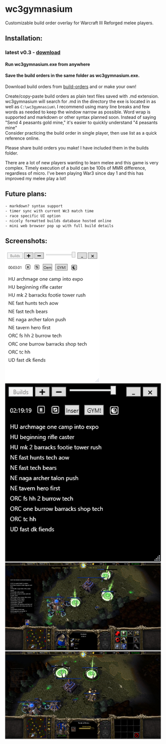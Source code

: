 # wc3gymnasium
Customizable build order overlay for Warcraft III Reforged melee players.


## Installation:
###	latest v0.3 - [download](https://github.com/cegees/wc3gymnasium/raw/main/wc3gymnasium(v3.0).exe)

#### Run wc3gymnasium.exe from anywhere
#### Save the build orders in the same folder as wc3gymnasium.exe.

Download build orders from [build-orders](https://github.com/cegees/wc3gymnasium/tree/main/build-orders) and or make your own!

Create/copy-paste build orders as plain text files saved with .md extension. wc3gymnasium will search for .md in the directory the exe is located in as well as
	`C:\wc3gymnasium\`
I recommend using many line breaks and few words as needed to keep the window narrow as possible. Word wrap is supported and markdown or other syntax planned soon. 
	Instead of saying "Send 4 peasants gold mine," it's easier to quickly understand "4 peasants mine"  
Consider practicing the build order in single player, then use list as a quick reference online.  


Please share build orders you make! I have included them in the builds folder.


There are a lot of new players wanting to learn melee and this game is very complex. Timely execution of a build can be 100s of MMR difference, regardless of micro. I've been playing War3 since day 1 and this has improved my melee play a lot!


## Future plans:
	- markdown? syntax support 
	- timer sync with current Wc3 match time
	- race specific UI option
 	- nicely formatted builds database hosted online
  	- mini web browser pop up with full build details

## Screenshots:
![image](https://raw.githubusercontent.com/cegees/wc3gymnasium/main/Assets/Screenshot-v3.png) ![image](https://raw.githubusercontent.com/cegees/wc3gymnasium/main/Assets/Screenshot%202024-07-18%20213602.png)
![image](https://raw.githubusercontent.com/cegees/wc3gymnasium/main/Assets/1ss-v3.jpg) ![image](https://raw.githubusercontent.com/cegees/wc3gymnasium/main/Assets/2ss-v3.jpg)
